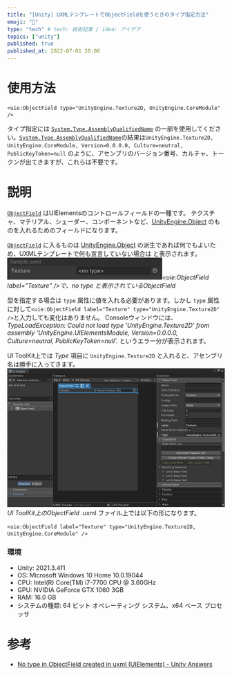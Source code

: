 ```yaml
---
title: "[Unity] UXMLテンプレートでObjectFieldを使うときのタイプ指定方法"
emoji: "📄"
type: "tech" # tech: 技術記事 / idea: アイデア
topics: ["unity"]
published: true
published_at: 2022-07-01 20:00
---
```


# 使用方法
```xml:*.uxml
<uie:ObjectField type="UnityEngine.Texture2D, UnityEngine.CoreModule" />
```
タイプ指定には [`System.Type.AssemblyQualifiedName`][System.Type.AssemblyQualifiedName] の一部を使用してください。[`System.Type.AssemblyQualifiedName`][System.Type.AssemblyQualifiedName]の結果は`UnityEngine.Texture2D, UnityEngine.CoreModule, Version=0.0.0.0, Culture=neutral, PublicKeyToken=null` のように、アセンブリのバージョン番号、カルチャ、トークンが出てきますが、これらは不要です。


# 説明

[`ObjectField`][UIElements.ObjectField] はUIElementsのコントロールフィールドの一種です。
テクスチャ、マテリアル、シェーダー、コンポーネントなど、[UnityEngine.Object][UnityEngine.Object] のものを入れるためのフィールドになります。


[`ObjectField`][UIElements.ObjectField] に入るものは [UnityEngine.Object][UnityEngine.Object] の派生であれば何でもよいため、UXMLテンプレートで何も宣言していない場合は _<no type>_ と表示されます。
![no type と表示されているObjectField](/images/unity-uielements-objectfield/failed-no-type.jpg)*<uie:ObjectField label="Texture" />で、no type と表示されているObjectField*


型を指定する場合は `type` 属性に値を入れる必要があります。しかし `type` 属性に対して`<uie:ObjectField label="Texture" type="UnityEngine.Texture2D" />`と入力しても変化はありません。
Consoleウィンドウには、_TypeLoadException: Could not load type 'UnityEngine.Texture2D' from assembly 'UnityEngine.UIElementsModule, Version=0.0.0.0, Culture=neutral, PublicKeyToken=null'._ というエラー分が表示されます。


UI ToolKit上では _Type_ 項目に `UnityEngine.Texture2D` と入れると、アセンブリ名は勝手に入ってきます。
![UI ToolKit上のObjectField](/images/unity-uielements-objectfield/add-from-ui-toolkit.jpg)*UI ToolKit上のObjectField*
.uxml ファイル上では以下の形になります。
```xml:*.uxml
<uie:ObjectField label="Texture" type="UnityEngine.Texture2D, UnityEngine.CoreModule" />
```


### 環境
- Unity: 2021.3.4f1
- OS: Microsoft Windows 10 Home 10.0.19044
- CPU: Intel(R) Core(TM) i7-7700 CPU @ 3.60GHz
- GPU: NVIDIA GeForce GTX 1060 3GB
- RAM:  16.0 GB
- システムの種類: 64 ビット オペレーティング システム、x64 ベース プロセッサ




# 参考
- [No type in ObjectField created in uxml (UIElements) - Unity Answers](https://answers.unity.com/questions/1625662/in-objectfield-created-in-uxml-uielements.html)


[System.Type.AssemblyQualifiedName]: https://docs.microsoft.com/en-us/dotnet/api/system.type.assemblyqualifiedname?view=net-6.0
[UIElements.ObjectField]: https://docs.unity3d.com/2021.3/Documentation/ScriptReference/UIElements.ObjectField.html
[UnityEngine.Object]: https://docs.unity3d.com/2021.3/Documentation/ScriptReference/Object.html
